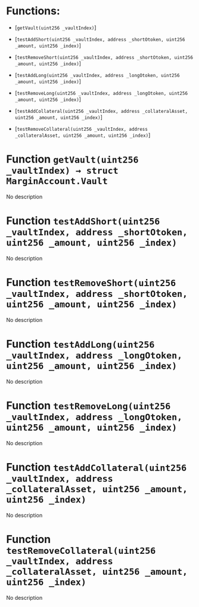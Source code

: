# Functions:

- [`getVault(uint256 _vaultIndex)`]

- [`testAddShort(uint256 _vaultIndex, address _shortOtoken, uint256 _amount, uint256 _index)`]

- [`testRemoveShort(uint256 _vaultIndex, address _shortOtoken, uint256 _amount, uint256 _index)`]

- [`testAddLong(uint256 _vaultIndex, address _longOtoken, uint256 _amount, uint256 _index)`]

- [`testRemoveLong(uint256 _vaultIndex, address _longOtoken, uint256 _amount, uint256 _index)`]

- [`testAddCollateral(uint256 _vaultIndex, address _collateralAsset, uint256 _amount, uint256 _index)`]

- [`testRemoveCollateral(uint256 _vaultIndex, address _collateralAsset, uint256 _amount, uint256 _index)`]

# Function `getVault(uint256 _vaultIndex) → struct MarginAccount.Vault`

No description

# Function `testAddShort(uint256 _vaultIndex, address _shortOtoken, uint256 _amount, uint256 _index)`

No description

# Function `testRemoveShort(uint256 _vaultIndex, address _shortOtoken, uint256 _amount, uint256 _index)`

No description

# Function `testAddLong(uint256 _vaultIndex, address _longOtoken, uint256 _amount, uint256 _index)`

No description

# Function `testRemoveLong(uint256 _vaultIndex, address _longOtoken, uint256 _amount, uint256 _index)`

No description

# Function `testAddCollateral(uint256 _vaultIndex, address _collateralAsset, uint256 _amount, uint256 _index)`

No description

# Function `testRemoveCollateral(uint256 _vaultIndex, address _collateralAsset, uint256 _amount, uint256 _index)`

No description
